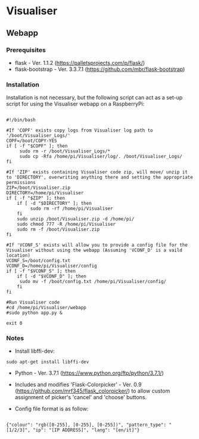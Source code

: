 # Visualiser

## Webapp

### Prerequisites
 * flask - Ver. 1.1.2 (https://palletsprojects.com/p/flask/)
 * flask-bootstrap - Ver. 3.3.7.1 (https://github.com/mbr/flask-bootstrap)

### Installation

Installation is not necessary, but the following script can act as a set-up script for using the Visualiser webapp on a RaspberryPi:

<pre><code>
#!/bin/bash

#If 'COPF' exists copy logs from Visualiser log path to '/boot/Visualiser_Logs/'
COPF=/boot/COPY-YES
if [ -f "$COPF" ]; then
     sudo rm -r /boot/Visualiser_Logs/*
     sudo cp -Rfa /home/pi/Visualiser/log/. /boot/Visualiser_Logs/
fi

#If 'ZIP' exists containing Visualiser code zip, will move/ unzip it to 'DIRECTORY', overwriting anything there and setting the appropriate permissions
ZIP=/boot/Visualiser.zip
DIRECTORY=/home/pi/Visualiser
if [ -f "$ZIP" ]; then
    if [ -d "$DIRECTORY" ]; then
         sudo rm -rf /home/pi/Visualiser
    fi
    sudo unzip /boot/Visualiser.zip -d /home/pi/
    sudo chmod 777 -R /home/pi/Visualiser
    sudo rm -f /boot/Visualiser.zip
fi

#If 'VCONF_S' exists will allow you to provide a config file for the Visualiser without using the webapp (Assuming 'VCONF_D' is a vaild location)
VCONF_S=/boot/config.txt
VCONF_D=/home/pi/Visualiser/config
if [ -f "$VCONF_S" ]; then
    if [ -d "$VCONF_D" ]; then
	 sudo mv -f /boot/config.txt /home/pi/Visualiser/config/
    fi
fi

#Run Visualiser code
#cd /home/pi/Visualiser/webapp
#sudo python app.py &

exit 0
</code></pre>

### Notes

* Install libffi-dev:
<pre><code>sudo apt-get install libffi-dev</code></pre>

* Python - Ver. 3.7.1 (https://www.python.org/ftp/python/3.7.1/)

* Includes and modifies 'Flask-Colorpicker' - Ver. 0.9 (https://github.com/mrf345/flask_colorpicker/) to allow custom assignment of picker's 'cancel' and 'choose' buttons.

* Config file format is as follow:

<pre><code>
{"colour": "rgb([0-255], [0-255], [0-255])", "pattern_type": "[1/2/3]", "ip": "[IP ADDRESS]", "lang": "[en/it]"}
</code></pre>